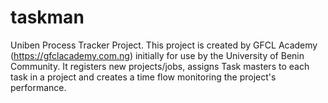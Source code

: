 # taskman
Uniben Process Tracker Project.
This project is created  by GFCL Academy (https://gfclacademy.com.ng) initially for use by the University of Benin Community. It registers new projects/jobs, assigns Task masters to each task in a project and creates a time flow monitoring the project's performance.
